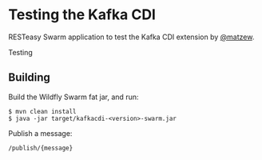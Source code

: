# Testing the Kafka CDI
RESTeasy Swarm application to test the Kafka CDI extension by [@matzew](https://github.com/matzew).

Testing

## Building

Build the Wildfly Swarm fat jar, and run: 

```
$ mvn clean install
$ java -jar target/kafkacdi-<version>-swarm.jar
```

Publish a message:

```
/publish/{message}
```
